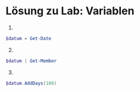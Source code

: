 # Lösung zu Lab: Variablen
1.
```powershell
$datum = Get-Date
```

2. 

```powershell
$datum | Get-Member
```
3.
```powershell
$datum.AddDays(100)
```

